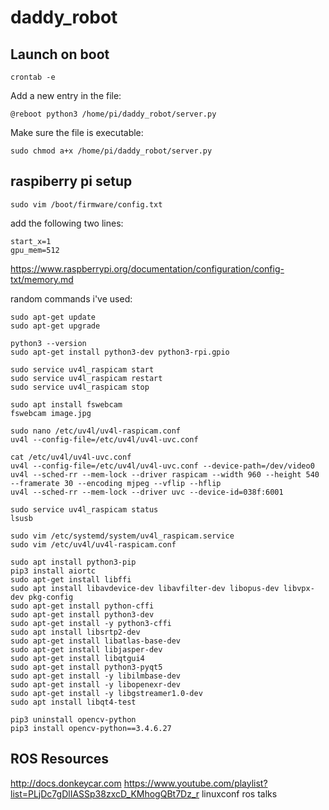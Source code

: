 # daddy_robot

## Launch on boot

`crontab -e`

Add a new entry in the file:

`@reboot python3 /home/pi/daddy_robot/server.py`

Make sure the file is executable:

`sudo chmod a+x /home/pi/daddy_robot/server.py`

## raspiberry pi setup

`sudo vim /boot/firmware/config.txt`

add the following two lines:
```
start_x=1
gpu_mem=512
```
https://www.raspberrypi.org/documentation/configuration/config-txt/memory.md

random commands i've used:

```
sudo apt-get update
sudo apt-get upgrade

python3 --version
sudo apt-get install python3-dev python3-rpi.gpio

sudo service uv4l_raspicam start
sudo service uv4l_raspicam restart
sudo service uv4l_raspicam stop

sudo apt install fswebcam
fswebcam image.jpg

sudo nano /etc/uv4l/uv4l-raspicam.conf
uv4l --config-file=/etc/uv4l/uv4l-uvc.conf 

cat /etc/uv4l/uv4l-uvc.conf 
uv4l --config-file=/etc/uv4l/uv4l-uvc.conf --device-path=/dev/video0
uv4l --sched-rr --mem-lock --driver raspicam --width 960 --height 540 --framerate 30 --encoding mjpeg --vflip --hflip
uv4l --sched-rr --mem-lock --driver uvc --device-id=038f:6001

sudo service uv4l_raspicam status
lsusb

sudo vim /etc/systemd/system/uv4l_raspicam.service
sudo vim /etc/uv4l/uv4l-raspicam.conf

sudo apt install python3-pip
pip3 install aiortc
sudo apt-get install libffi
sudo apt install libavdevice-dev libavfilter-dev libopus-dev libvpx-dev pkg-config
sudo apt-get install python-cffi
sudo apt-get install python3-dev
sudo apt-get install -y python3-cffi
sudo apt install libsrtp2-dev
sudo apt-get install libatlas-base-dev
sudo apt-get install libjasper-dev
sudo apt-get install libqtgui4
sudo apt-get install python3-pyqt5
sudo apt-get install -y libilmbase-dev
sudo apt-get install -y libopenexr-dev
sudo apt-get install -y libgstreamer1.0-dev
sudo apt install libqt4-test

pip3 uninstall opencv-python
pip3 install opencv-python==3.4.6.27
```

## ROS Resources

http://docs.donkeycar.com
https://www.youtube.com/playlist?list=PLjDc7gDlIASSp38zxcD_KMhogQBt7Dz_r linuxconf ros talks
